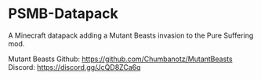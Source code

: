 # PSMB-Datapack
A Minecraft datapack adding a Mutant Beasts invasion to the Pure Suffering mod.

Mutant Beasts Github: https://github.com/Chumbanotz/MutantBeasts
Discord: https://discord.gg/JcQD8ZCa6q
